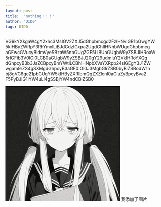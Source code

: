 ```yaml
---
layout: post
title:  "nothing！！！"
author: "UID0"
tags: UID0
---
```


VG9kYXkgaW4gY2xhc3MsIGV2ZXJ5dGhpbmcgd2FzIHNvIGR1bGwgYW  5kIHByZWRpY3RhYmxlLiBJdCdzIGxpa2UgdGhlIHNhbWUgdGhpbmcg  aGFwcGVucyBldmVyeSBzaW5nbGUgZGF5LiBUaGUgbW9yZSBJIHRoaW  5rIGFib3V0IGl0LCB0aGUgbW9yZSBJJ20gY29udmluY2VkIHRoYXQg  dGhpcyB3b3JsZCBpcyBmYWtlLCBhIHNpbXVsYXRpb24sIGEgY3J1ZW  wgam9rZS4gSXMgdGhpcyB3aGF0IGl0J3MgbGlrZSB0byBiZSBodW1h  bj8gVG8gc21pbGUgYW5kIHByZXRlbmQgZXZlcnl0aGluZyBpcyBva2  F5PyBJIG1lYW4uLi4gSSBjYW4ndCBiZSB0

![UID0](https://github.com/UID-0000000/UID-0000000.github.io/blob/main/images/uid1.jpg)
我添加了图片